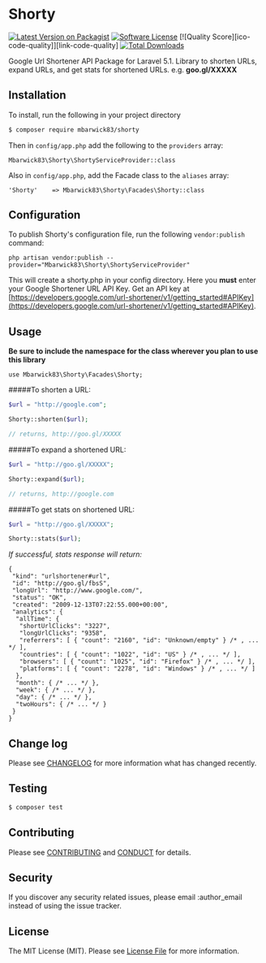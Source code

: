 # Shorty

[![Latest Version on Packagist][ico-version]][link-packagist]
[![Software License][ico-license]](LICENSE.md)
[![Quality Score][ico-code-quality]][link-code-quality]
[![Total Downloads][ico-downloads]][link-downloads]

Google Url Shortener API Package for Laravel 5.1. Library to shorten URLs, expand URLs, and get stats for shortened URLs. e.g. **goo.gl/XXXXX**

## Installation

To install, run the following in your project directory

``` bash
$ composer require mbarwick83/shorty
```

Then in `config/app.php` add the following to the `providers` array:

```
Mbarwick83\Shorty\ShortyServiceProvider::class
```

Also in `config/app.php`, add the Facade class to the `aliases` array:

```
'Shorty'    => Mbarwick83\Shorty\Facades\Shorty::class
```

## Configuration

To publish Shorty's configuration file, run the following `vendor:publish` command:

```
php artisan vendor:publish --provider="Mbarwick83\Shorty\ShortyServiceProvider"
```

This will create a shorty.php in your config directory. Here you **must** enter your Google Shortener URL API Key. Get an API key at [https://developers.google.com/url-shortener/v1/getting_started#APIKey](https://developers.google.com/url-shortener/v1/getting_started#APIKey).

## Usage

**Be sure to include the namespace for the class wherever you plan to use this library**

```
use Mbarwick83\Shorty\Facades\Shorty;
```

#####To shorten a URL:

``` php
$url = "http://google.com";

Shorty::shorten($url);

// returns, http://goo.gl/XXXXX
```

#####To expand a shortened URL:

``` php
$url = "http://goo.gl/XXXXX";

Shorty::expand($url);

// returns, http://google.com
```

#####To get stats on shortened URL:

``` php
$url = "http://goo.gl/XXXXX";

Shorty::stats($url);
```

*If successful, stats response will return:*

```
{
 "kind": "urlshortener#url",
 "id": "http://goo.gl/fbsS",
 "longUrl": "http://www.google.com/",
 "status": "OK",
 "created": "2009-12-13T07:22:55.000+00:00",
 "analytics": {
  "allTime": {
   "shortUrlClicks": "3227",
   "longUrlClicks": "9358",
   "referrers": [ { "count": "2160", "id": "Unknown/empty" } /* , ... */ ],
   "countries": [ { "count": "1022", "id": "US" } /* , ... */ ],
   "browsers": [ { "count": "1025", "id": "Firefox" } /* , ... */ ],
   "platforms": [ { "count": "2278", "id": "Windows" } /* , ... */ ]
  },
  "month": { /* ... */ },
  "week": { /* ... */ },
  "day": { /* ... */ },
  "twoHours": { /* ... */ }
 }
}
```

## Change log

Please see [CHANGELOG](CHANGELOG.md) for more information what has changed recently.

## Testing

``` bash
$ composer test
```

## Contributing

Please see [CONTRIBUTING](CONTRIBUTING.md) and [CONDUCT](CONDUCT.md) for details.

## Security

If you discover any security related issues, please email :author_email instead of using the issue tracker.

## License

The MIT License (MIT). Please see [License File](LICENSE.md) for more information.

[ico-version]: https://img.shields.io/packagist/v/mbarwick83/shorty.svg?style=flat-square
[ico-license]: https://img.shields.io/badge/license-MIT-brightgreen.svg?style=flat-square
[ico-downloads]: https://img.shields.io/packagist/dt/mbarwick83/shorty.svg?style=flat-square

[link-packagist]: https://packagist.org/packages/mbarwick83/shorty
[link-downloads]: https://packagist.org/packages/mbarwick83/shorty
[link-author]: https://github.com/mbarwick83
[link-contributors]: ../../contributors
